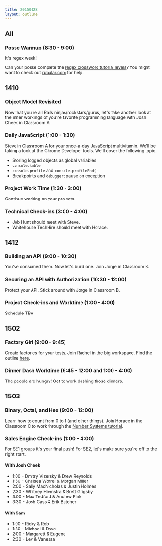 ```yaml
---
title: 20150428
layout: outline
---
```


## All

### Posse Warmup (8:30 - 9:00)

It's regex week!

Can your posse complete the [regex crossword tutorial levels](http://regexcrossword.com/challenges/tutorial/puzzles/1)? You might want to check out [rubular.com](http://rubular.com/) for help.

## 1410

### Object Model Revisited

Now that you're all Rails ninjas/rockstars/gurus, let's take another look at the inner workings of you're favorite programming language with Josh Cheek in Classroom A.

### Daily JavaScript (1:00 - 1:30)

Steve in Classroom A for your once-a-day JavaScript multivitamin. We'll be taking a look at the Chrome Developer tools. We'll cover the following topic.

* Storing logged objects as global variables
* `console.table`
* `console.profile` and `console.profileEnd()`
* Breakpoints and `debugger`; pause on exception

### Project Work Time (1:30 - 3:00)

Continue working on your projects.

### Technical Check-ins (3:00 - 4:00)

* Job Hunt should meet with Steve.
* Whitehouse TechHire should meet with Horace.

## 1412

### Building an API (9:00 - 10:30)

You've consumed them. Now let's build one. Join Jorge in Classroom B.

### Securing an API with Authorization (10:30 - 12:00)

Protect your API. Stick around with Jorge in Classroom B.

### Project Check-ins and Worktime (1:00 - 4:00)

Schedule TBA

## 1502

### Factory Girl (9:00 - 9:45)

Create factories for your tests. Join Rachel in the big workspace. Find the outline [here](https://github.com/turingschool/lesson_plans/blob/master/ruby_02-web_applications_with_ruby/factory_girl.markdown). 

### Dinner Dash Worktime (9:45 - 12:00 and 1:00 - 4:00)

The people are hungry! Get to work dashing those dinners.

## 1503

### Binary, Octal, and Hex (9:00 - 12:00)

Learn how to count from 0 to 1 (and other things). Join Horace in the Classroom C to work through
the [Number Systems tutorial](http://tutorials.jumpstartlab.com/academy/workshops/number_systems.html).

### Sales Engine Check-ins (1:00 - 4:00)

For SE1 groups it's your final push! For SE2, let's make sure you're off to the right start.

#### With Josh Cheek

* 1:00 - Dmitry Vizersky & Drew Reynolds
* 1:30 - Chelsea Worrel & Morgan Miller
* 2:00 - Sally MacNicholas & Justin Holmes
* 2:30 - Whitney Hiemstra & Brett Grigsby
* 3:00 - Max Tedford & Andrew Fink
* 3:30 - Josh Cass & Erik Butcher

#### With Sam

* 1:00 - Ricky & Rob
* 1:30 - Michael & Dave
* 2:00 - Margarett & Eugene
* 2:30 - Lev & Vanessa
